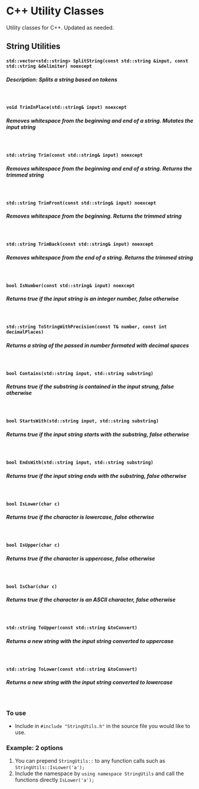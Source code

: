 # C++ Utility Classes

Utility classes for C++. Updated as needed.

## String Utilities
#### `std::vector<std::string> SplitString(const std::string &input, const std::string &delimiter) noexcept`
##### Description: Splits a string based on tokens

<br>

#### `void TrimInPlace(std::string& input) noexcept`
##### Removes whitespace from the beginning and end of a string. Mutates the input string

<br>

#### `std::string Trim(const std::string& input) noexcept`
##### Removes whitespace from the beginning and end of a string. Returns the trimmed string

<br>

#### `std::string TrimFront(const std::string& input) noexcept`
##### Removes whitespace from the beginning. Returns the trimmed string

<br>

#### `std::string TrimBack(const std::string& input) noexcept`
##### Removes whitespace from the end of a string. Returns the trimmed string

<br>

#### `bool IsNumber(const std::string& input) noexcept`
##### Returns true if the input string is an integer number, false otherwise

<br>

#### `std::string ToStringWithPrecision(const T& number, const int decimalPlaces)`
##### Returns a string of the passed in number formated with decimal spaces

<br>

#### `bool Contains(std::string input, std::string substring)`
##### Retruns true if the substring is contained in the input strung, false otherwise

<br>

#### `bool StartsWith(std::string input, std::string substring)`
##### Returns true if the input string starts with the substring, false otherwise

<br>

#### `bool EndsWith(std::string input, std::string substring)`
##### Returns true if the input string ends with the substring, false otherwise

<br>

#### `bool IsLower(char c)`
##### Returns true if the character is lowercase, false otherwise

<br>

#### `bool IsUpper(char c)`
##### Returns true if the character is uppercase, false otherwise

<br>

#### `bool IsChar(char c)`
##### Returns true if the character is an ASCII character, false otherwise

<br>

#### `std::string ToUpper(const std::string &toConvert)`
##### Returns a new string with the input string converted to uppercase

<br>

#### `std::string ToLower(const std::string &toConvert)`
##### Returns a new string with the input string converted to lowercase

<br>

### To use
* Include in `#include "StringUtils.h"` in the source file you would like to use.

### Example: 2 options
1. You can prepend `StringUtils::` to any function calls such as `StringUtils::IsLower('a');`
2. Include the namespace by `using namespace StringUtils` and call the functions directly `IsLower('a');`